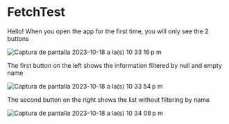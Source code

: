 # FetchTest
Hello!
When you open the app for the first time, you will only see the 2 buttons

![Captura de pantalla 2023-10-18 a la(s) 10 33 16 p m](https://github.com/juan-bot/FetchTest/assets/56168229/d5eb711f-d9a8-4f34-b5b0-99c549740367)

The first button on the left shows the information filtered by null and empty name

![Captura de pantalla 2023-10-18 a la(s) 10 33 54 p m](https://github.com/juan-bot/FetchTest/assets/56168229/2c6b7714-24e9-41e4-af97-5f55269c3ee3)

The second button on the right shows the list without filtering by name

![Captura de pantalla 2023-10-18 a la(s) 10 34 08 p m](https://github.com/juan-bot/FetchTest/assets/56168229/efcfe51e-8f32-49b0-991d-afe9c90bb40b)
